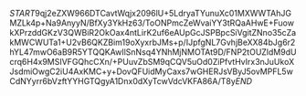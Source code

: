 $START$9qj2eZXW966DTCavtWqjx2096lU+5LdryaTYunuXc01MXWWTAhJGMZLk4p+Na9AnyyN/BfXy3YkHz63/ToONPmcZeWvaiYY3tRQaAHwE+FuowkXPrzddGKzV3QWBiR2OkOax4ntLirK2uf6eAUpGcJSPBpcSiVgitZNno35cZakMWCWUTa1+U2vB6QKZBim19oXyxrbJMs+p/IJpfgNL7GvhjBeXX84bJg6r2hYL47mwO6aB9R5YTQQKAwIlSnNsq4YNhMjNMOTAt9D/FNP2tOUZldM9dUcrq6H4x9MSIVFGQhcCXn/+PUuvZbSM9qCQV5uOd0ZiPfvtHvIrx3nJuUkoXJsdmiOwgC2iU4AxKMC+y+DovQFUidMyCaxs7wGHERJsVByJ5ovMPFL5wCdNYyrr6bVzftYYHGTQgyA1Dnx0dXyTcwVdcVKFA86A/T8y$END$